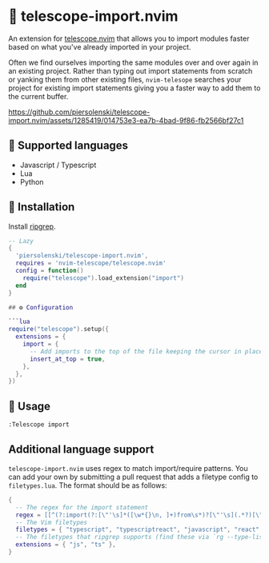 # 🚢 telescope-import.nvim

An extension for [telescope.nvim](https://github.com/nvim-telescope/telescope.nvim)
that allows you to import modules faster based on what you've already imported in your project.

Often we find ourselves importing the same modules over and over again in an existing project. Rather than typing out import statements from scratch or yanking them from other existing files, `nvim-telesope` searches your project for existing import statements giving you a faster way to add them to the current buffer.

https://github.com/piersolenski/telescope-import.nvim/assets/1285419/014753e3-ea7b-4bad-9f86-fb2566bf27c1

## 🤖 Supported languages

- Javascript / Typescript
- Lua
- Python

## 🔩 Installation

Install [ripgrep](https://github.com/BurntSushi/ripgrep).
 
```lua
-- Lazy
{
  'piersolenski/telescope-import.nvim',
  requires = 'nvim-telescope/telescope.nvim'
  config = function()
    require("telescope").load_extension("import")
  end
}

## ⚙️ Configuration

```lua
require("telescope").setup({
  extensions = {
    import = {
      -- Add imports to the top of the file keeping the cursor in place
      insert_at_top = true,
    },
  },
})
```

## 🚀 Usage

```
:Telescope import
```

## Additional language support

`telescope-import.nvim` uses regex to match import/require patterns. You can add your own by submitting a pull request that adds a filetype config to `filetypes.lua`. The format should be as follows:

```lua
{
  -- The regex for the import statement
  regex = [[^(?:import(?:[\"'\s]*([\w*{}\n, ]+)from\s*)?[\"'\s](.*?)[\"'\s].*)]],
  -- The Vim filetypes
  filetypes = { "typescript", "typescriptreact", "javascript", "react" },
  -- The filetypes that ripgrep supports (find these via `rg --type-list`)
  extensions = { "js", "ts" },
}
```
